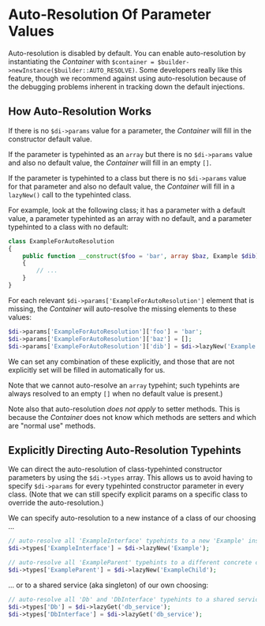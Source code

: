 # Auto-Resolution Of Parameter Values

Auto-resolution is disabled by default. You can enable auto-resolution by instantiating the _Container_ with `$container = $builder->newInstance($builder::AUTO_RESOLVE)`. Some developers really like this feature, though we recommend against using auto-resolution because of the debugging problems inherent in tracking down the default injections.

## How Auto-Resolution Works

If there is no `$di->params` value for a parameter, the _Container_ will fill in the constructor default value.

If the parameter is typehinted as an `array` but there is no `$di->params` value and also no default value, the _Container_ will fill in an empty `[]`.

If the parameter is typehinted to a class but there is no `$di->params` value for that parameter and also no default value, the _Container_ will fill in a `lazyNew()` call to the typehinted class.

For example, look at the following class; it has a parameter with a default value, a parameter typehinted as an array with no default, and a parameter typehinted to a class with no default:

```php
class ExampleForAutoResolution
{
    public function __construct($foo = 'bar', array $baz, Example $dib)
    {
        // ...
    }
}
```

For each relevant `$di->params['ExampleForAutoResolution']` element that is missing, the _Container_ will auto-resolve the missing elements to these values:

```php
$di->params['ExampleForAutoResolution']['foo'] = 'bar';
$di->params['ExampleForAutoResolution']['baz'] = [];
$di->params['ExampleForAutoResolution']['dib'] = $di->lazyNew('Example');
```

We can set any combination of these explicitly, and those that are not explicitly set will be filled in automatically for us.

Note that we cannot auto-resolve an `array` typehint; such typehints are always resolved to an empty `[]` when no default value is present.)

Note also that auto-resolution *does not apply* to setter methods. This is because the _Container_ does not know which methods are setters and which are "normal use" methods.

## Explicitly Directing Auto-Resolution Typehints

We can direct the auto-resolution of class-typehinted constructor parameters by using the `$di->types` array.  This allows us to avoid having to specify `$di->params` for every typehinted constructor parameter in every class.  (Note that we can still specify explicit params on a specific class to override the auto-resolution.)

We can specify auto-resolution to a new instance of a class of our choosing ...

```php
// auto-resolve all 'ExampleInterface' typehints to a new 'Example' instance
$di->types['ExampleInterface'] = $di->lazyNew('Example');

// auto-resolve all 'ExampleParent' typehints to a different concrete class
$di->types['ExampleParent'] = $di->lazyNew('ExampleChild');
```

... or to a shared service (aka singleton) of our own choosing:

```php
// auto-resolve all 'Db' and 'DbInterface' typehints to a shared service
$di->types['Db'] = $di->lazyGet('db_service');
$di->types['DbInterface'] = $di->lazyGet('db_service');
```

